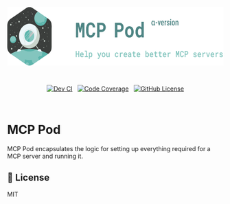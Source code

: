 <p align="center">
    <img src=".github/logo.png" width="597px" height="137px" align="center" alt="MCP Pod – Help you create better MCP servers" />
</p>
<br/>
<p align="center">
    <a href="https://github.com/harmonyjs/mcppod/actions/workflows/dev.yml"><img src="https://github.com/harmonyjs/mcppod/actions/workflows/dev.yml/badge.svg" alt="Dev CI"/></a>
    &nbsp;
    <a href="https://codecov.io/gh/harmonyjs/mcppod"><img src="https://codecov.io/gh/harmonyjs/mcppod/graph/badge.svg?token=R5LQTGG4A2" alt="Code Coverage"/></a>
    &nbsp;
    <a href="https://github.com/harmonyjs/mcppod/blob/main/LICENSE"><img src="https://img.shields.io/github/license/harmonyjs/mcppod" alt="GitHub License"/></a>
</p>

&nbsp;

# MCP Pod

MCP Pod encapsulates the logic for setting up everything required for a MCP server and running it.

## 📝 License

MIT
